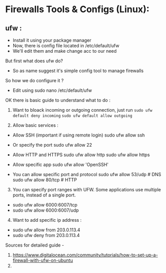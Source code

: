 # Firewalls Tools & Configs (Linux):

## ufw :

- Install it using your package manager
- Now, there is config file located in /etc/default/ufw
- We'll edit them and make change acc to our need

But first what does ufw do?
- So as name suggest it's simple config tool to manage firewalls

So how we do configure it ?
- Edit using sudo nano /etc/default/ufw

OK there is basic guide to understand what to do :

1. Want to bloack incoming or outgoing connection, just run 
```sudo ufw default deny incoming```
```sudo ufw default allow outgoing```

2. Allow basic services :
- Allow SSH (important if using remote login)
sudo ufw allow ssh

- Or specify the port
sudo ufw allow 22

- Allow HTTP and HTTPS
sudo ufw allow http
sudo ufw allow https

- Allow specific app
sudo ufw allow 'OpenSSH'

- You can allow specific port and protocol
sudo ufw allow 53/udp       # DNS
sudo ufw allow 80/tcp       # HTTP


3. You can specify port ranges with UFW. Some applications use multiple ports, instead of a single port.
- sudo ufw allow 6000:6007/tcp
- sudo ufw allow 6000:6007/udp

4. Want to add specific ip address :
- sudo ufw allow from 203.0.113.4
- sudo ufw deny from 203.0.113.4



Sources for detailed guide -
1. https://www.digitalocean.com/community/tutorials/how-to-set-up-a-firewall-with-ufw-on-ubuntu
2. 
